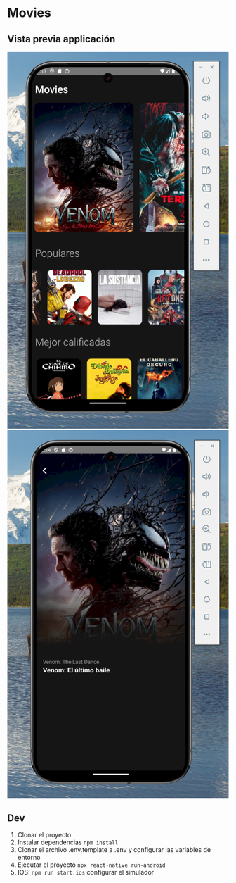 # Movies

## Vista previa applicación

![Vista Previa](src/assets/images/Screenshot_136.png)
![Vista Previa](src\assets\images\Screenshot_137.png)

## Dev

1. Clonar el proyecto
2. Instalar dependencias `npm install`
3. Clonar el archivo .env.template a .env y configurar las variables de entorno
4. Ejecutar el proyecto `npx react-native run-android`
5. IOS: `npm run start:ios` configurar el simulador
